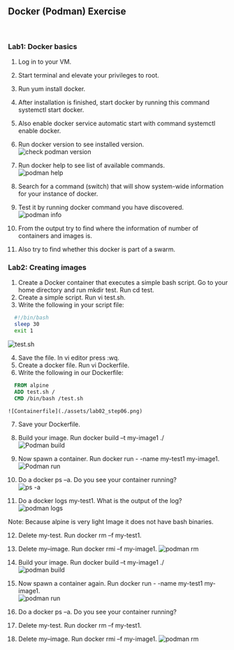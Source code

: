 ## Docker (Podman) Exercise

<br />

### Lab1: Docker basics
1. Log in to your VM.  
2. Start terminal and elevate your privileges to root.  
3. Run yum install docker.  
4. After installation is finished, start docker by running this command systemctl start docker.  
5. Also enable docker service automatic start with command systemctl enable docker.  
6. Run docker version to see installed version.  
   ![check podman version](./assets/lab01_step06.png)  

7. Run docker help to see list of available commands.  
   ![podman help](./assets/lab01_step07.png)

8. Search for a command (switch) that will show system-wide information for your instance of docker.
9. Test it by running docker command you have discovered.  
   ![podman info](./assets/lab01_step09.png)  

10. From the output try to find where the information of number of containers and images is.  
11. Also try to find whether this docker is part of a swarm.  

### Lab2: Creating images  
1. Create a Docker container that executes a simple bash script. Go to your home directory and run mkdir test.
Run cd test.  
2. Create a simple script. Run vi test.sh.
3. Write the following in your script file:
  ```bash
    #!/bin/bash
    sleep 30
    exit 1
  ```  
  ![test.sh](./assets/lab02_step03.png)  

4. Save the file. In vi editor press :wq.
5. Create a docker file. Run vi Dockerfile.
6. Write the following in our Dockerfile:
  ```Dockerfile
    FROM alpine
    ADD test.sh /
    CMD /bin/bash /test.sh
  ```
    ![Containerfile](./assets/lab02_step06.png)

7. Save your Dockerfile.  
8. Build your image. Run docker build –t my-image1 ./  
  ![Podman build](./assets/lab02_step08.png)

9. Now spawn a container. Run docker run - -name my-test1 my-image1.  
  ![Podman run](./assets/lab02_step09.png)

10. Do a docker ps –a. Do you see your container running?  
  ![ps -a](./assets/lab02_step10.png)

11. Do a docker logs my-test1. What is the output of the log?  
  ![podman logs](./assets/lab02_step11.png)

Note: Because alpine is very light Image it does not have bash binaries.  

12. Delete my-test. Run docker rm –f my-test1.  
13. Delete my–image. Run docker rmi –f my-image1.
    ![podman rm](./assets/lab02_step13.png)

14. Build your image. Run docker build –t my-image1 ./  
    ![podman build](./assets/lab02_step14.png)  

15. Now spawn a container again. Run docker run - -name my-test1 my-image1.  
    ![podman run](./assets/lab02_step15.png)  

16. Do a docker ps –a. Do you see your container running?  
17. Delete my-test. Run docker rm –f my-test1.  
18. Delete my–image. Run docker rmi –f my-image1.
    ![podman rm](./assets/lab02_step18.png)